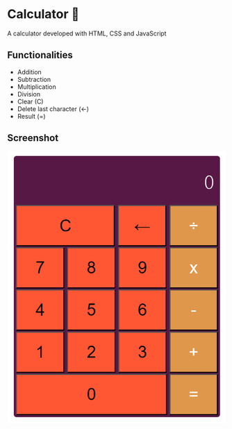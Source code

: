 # Calculator 🔢

<p>A calculator developed with HTML, CSS and JavaScript</p>

## Functionalities

- Addition
- Subtraction
- Multiplication
- Division
- Clear (C)
- Delete last character (←)
- Result (=)

## Screenshot

![Captura de tela 1](screenshot/calc.png)